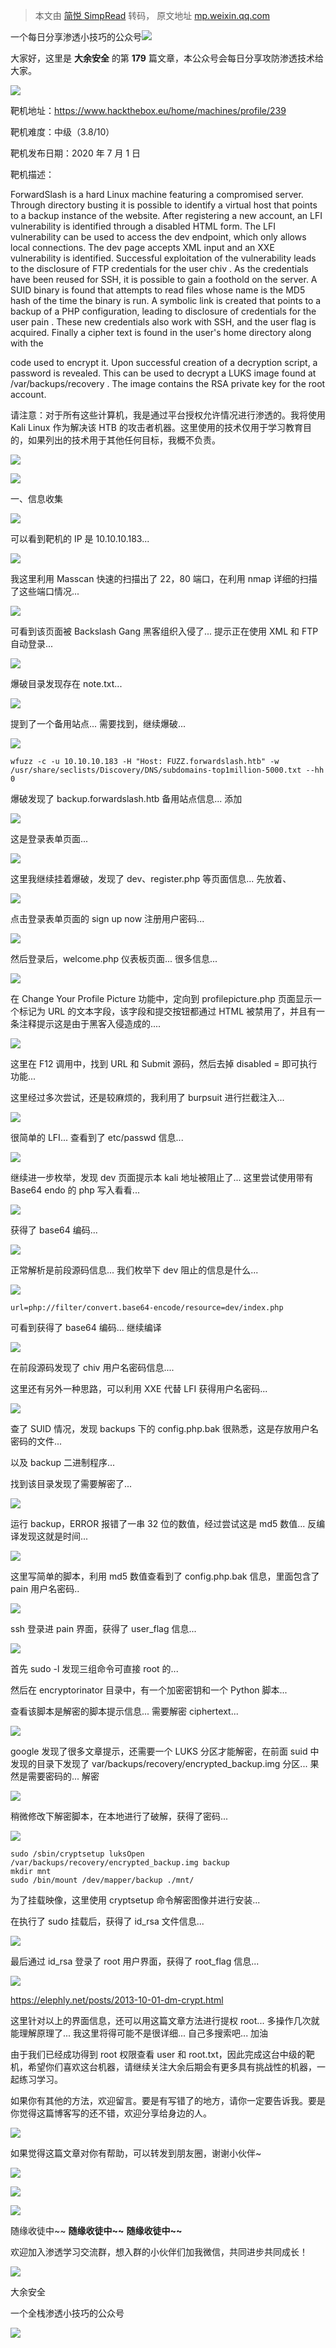> 本文由 [简悦 SimpRead](http://ksria.com/simpread/) 转码， 原文地址 [mp.weixin.qq.com](https://mp.weixin.qq.com/s/Ne0ZXABHY4GtEcNxjXfMOQ)

一个每日分享渗透小技巧的公众号![](https://mmbiz.qpic.cn/mmbiz_png/O7dWXt4o5KPTQKiaXksbZia7PmHLPX2vnCWsznInTj3b9TFYtTDIYG6lDGJZYYSv72NsVWF24Kjlo4MT29tEOQSg/640?wx_fmt=png)

  

  

大家好，这里是 **大余安全** 的第 **179** 篇文章，本公众号会每日分享攻防渗透技术给大家。

![](https://mmbiz.qpic.cn/mmbiz_png/ZREXjsC2nJKx0JHGsC5rFpiaQjsk60OEibhDJ4vLJgUl7n0nCnGoCmtcS6TWpecmKRlG5IwNnyjGHau71NkOwyTw/640?wx_fmt=png)

靶机地址：https://www.hackthebox.eu/home/machines/profile/239

靶机难度：中级（3.8/10）

靶机发布日期：2020 年 7 月 1 日

靶机描述：

ForwardSlash is a hard Linux machine featuring a compromised server. Through directory busting it is possible to identify a virtual host that points to a backup instance of the website. After registering a new account, an LFI vulnerability is identified through a disabled HTML form. The LFI vulnerability can be used to access the dev endpoint, which only allows local connections. The dev page accepts XML input and an XXE vulnerability is identified. Successful exploitation of the vulnerability leads to the disclosure of FTP credentials for the user chiv . As the credentials have been reused for SSH, it is possible to gain a foothold on the server. A SUID binary is found that attempts to read files whose name is the MD5 hash of the time the binary is run. A symbolic link is created that points to a backup of a PHP configuration, leading to disclosure of credentials for the user pain . These new credentials also work with SSH, and the user flag is acquired. Finally a cipher text is found in the user's home directory along with the

code used to encrypt it. Upon successful creation of a decryption script, a password is revealed. This can be used to decrypt a LUKS image found at /var/backups/recovery . The image contains the RSA private key for the root account.

请注意：对于所有这些计算机，我是通过平台授权允许情况进行渗透的。我将使用 Kali Linux 作为解决该 HTB 的攻击者机器。这里使用的技术仅用于学习教育目的，如果列出的技术用于其他任何目标，我概不负责。

![](https://mmbiz.qpic.cn/mmbiz_png/9h3lBeicPhRCbL55vicQK1Qj4FqoebibNv9EhH20XgIRH3RZicuNRbKdZqdDr5c2JMCyJWH8zicp8cJH9gJCp0Zy8Qg/640?wx_fmt=png)

![](https://mmbiz.qpic.cn/mmbiz_png/cr0TTE2QLx3xBmEgU6pOvE8icSG4mNiaNpN7pAPCkEzHe6jKcGMJKUSTPuib5nT7XWwliazst9VfJHD6hSEQ3ibbiauw/640?wx_fmt=png)

一、信息收集

![](https://mmbiz.qpic.cn/mmbiz_png/O7dWXt4o5KMKT0U1dZviaK7LtKulDiaQA8uxLyW6h88iaRv7HsicKkOfb7kX59ZKCJ9KqpISTxsSkqx9y2KLZhGMRA/640?wx_fmt=png)

可以看到靶机的 IP 是 10.10.10.183...

![](https://mmbiz.qpic.cn/mmbiz_png/O7dWXt4o5KMKT0U1dZviaK7LtKulDiaQA8IO0cgCWcfGthKx3sp4fYy3UF3Sl5ibkWLzbo5bQu8vHiawgABlibocZmA/640?wx_fmt=png)

我这里利用 Masscan 快速的扫描出了 22，80 端口，在利用 nmap 详细的扫描了这些端口情况...

![](https://mmbiz.qpic.cn/mmbiz_png/O7dWXt4o5KMKT0U1dZviaK7LtKulDiaQA8iaY8ShQKqo4cXaBCbSJ7IGLyhWLjh5YfPLO8TMWOt8dBoBicX0Dl66uA/640?wx_fmt=png)

可看到该页面被 Backslash Gang 黑客组织入侵了... 提示正在使用 XML 和 FTP 自动登录...

![](https://mmbiz.qpic.cn/mmbiz_png/O7dWXt4o5KMKT0U1dZviaK7LtKulDiaQA81m633xOfZHnsoQWlNVS5rYxBicpiby7T1rpziaMoNbHenfiazw4UIIZ7Yw/640?wx_fmt=png)

爆破目录发现存在 note.txt...

![](https://mmbiz.qpic.cn/mmbiz_png/O7dWXt4o5KMKT0U1dZviaK7LtKulDiaQA88nCq23CvAxs5lEgnNibDSJPYJo96x01DIsEIaiaqFYOYYkgKVyticepyQ/640?wx_fmt=png)

提到了一个备用站点... 需要找到，继续爆破...

![](https://mmbiz.qpic.cn/mmbiz_png/O7dWXt4o5KMKT0U1dZviaK7LtKulDiaQA8QrLaBBrd42ts95Bzpn6TP0BQplzveQjpUiaZKTU5AKOpr2yh8icQkJWQ/640?wx_fmt=png)

```
wfuzz -c -u 10.10.10.183 -H "Host: FUZZ.forwardslash.htb" -w /usr/share/seclists/Discovery/DNS/subdomains-top1million-5000.txt --hh 0
```

爆破发现了 backup.forwardslash.htb 备用站点信息... 添加

![](https://mmbiz.qpic.cn/mmbiz_png/O7dWXt4o5KMKT0U1dZviaK7LtKulDiaQA8b5XuoUicickO3bwwRovD4aRlnOer8Ned8gOYQaOAYLpfvpGF7ibOK1mibQ/640?wx_fmt=png)

这是登录表单页面...

![](https://mmbiz.qpic.cn/mmbiz_png/O7dWXt4o5KMKT0U1dZviaK7LtKulDiaQA8jqR4a52ZdZjNLib9KYVO4JCTqjCvrhk7Dic1qHCOcKS3ZaSBR0u29t2A/640?wx_fmt=png)

这里我继续挂着爆破，发现了 dev、register.php 等页面信息... 先放着、

![](https://mmbiz.qpic.cn/mmbiz_png/O7dWXt4o5KMKT0U1dZviaK7LtKulDiaQA8SmlMjcv3j2wbNATg0Bu8BCnFO1fZtQxiawwFmhvQf2osGz0HENLJibPg/640?wx_fmt=png)

点击登录表单页面的 sign up now 注册用户密码...

![](https://mmbiz.qpic.cn/mmbiz_png/O7dWXt4o5KMKT0U1dZviaK7LtKulDiaQA8vNdoiaibKunjpE8QTNfQ3zib8j9UiaakhQtI45bZtphFp6e3ONHboZANtg/640?wx_fmt=png)

然后登录后，welcome.php 仪表板页面... 很多信息...

![](https://mmbiz.qpic.cn/mmbiz_png/O7dWXt4o5KMKT0U1dZviaK7LtKulDiaQA8PcV1CND6OL3GdNvqnD99KpZ0Tl0laiaZJRhEyY51dPOib1r9Txrf5yicA/640?wx_fmt=png)

在 Change Your Profile Picture 功能中，定向到 profilepicture.php 页面显示一个标记为 URL 的文本字段，该字段和提交按钮都通过 HTML 被禁用了，并且有一条注释提示这是由于黑客入侵造成的....

![](https://mmbiz.qpic.cn/mmbiz_png/O7dWXt4o5KMKT0U1dZviaK7LtKulDiaQA811Qf2icSDQkUuiaaNmLG5ibGy44pFib0xbs26go6txqdmJbvOpUuFb0Dsg/640?wx_fmt=png)

这里在 F12 调用中，找到 URL 和 Submit 源码，然后去掉 disabled = 即可执行功能...

这里经过多次尝试，还是较麻烦的，我利用了 burpsuit 进行拦截注入...

![](https://mmbiz.qpic.cn/mmbiz_png/O7dWXt4o5KMKT0U1dZviaK7LtKulDiaQA8YEM4wVFu19FIkZBEGkZX2MHa0sBfjFvV6vmCIoia6UpNp8dzTgPwK8Q/640?wx_fmt=png)

很简单的 LFI... 查看到了 etc/passwd 信息...

![](https://mmbiz.qpic.cn/mmbiz_png/O7dWXt4o5KMKT0U1dZviaK7LtKulDiaQA8dNNcjKlkia4PXWbJZL3ciaOvdzZcm0clMngnMpUemKAutdsszdBNsveQ/640?wx_fmt=png)

继续进一步枚举，发现 dev 页面提示本 kali 地址被阻止了... 这里尝试使用带有 Base64 endo 的 php 写入看看...

![](https://mmbiz.qpic.cn/mmbiz_png/O7dWXt4o5KMKT0U1dZviaK7LtKulDiaQA8ly69OqtY1kzwkjLZoDlmd7yW6ZGaSaakq2JccPNWlkLYdWA4JC30Aw/640?wx_fmt=png)

获得了 base64 编码...

![](https://mmbiz.qpic.cn/mmbiz_png/O7dWXt4o5KMKT0U1dZviaK7LtKulDiaQA8Zj7PiaJiaXiauqiadKgpQtuKiaXaibW1NBNzAIGBBOaVdhHL5I8EABBW2lcQ/640?wx_fmt=png)

正常解析是前段源码信息... 我们枚举下 dev 阻止的信息是什么...

![](https://mmbiz.qpic.cn/mmbiz_png/O7dWXt4o5KMKT0U1dZviaK7LtKulDiaQA8PjOPgicV0Y89KTOviaodSglomphyQsiaguiaxa4Oqwuic7FIMLhOibhDQSAQ/640?wx_fmt=png)

```
url=php://filter/convert.base64-encode/resource=dev/index.php
```

可看到获得了 base64 编码... 继续编译

![](https://mmbiz.qpic.cn/mmbiz_png/O7dWXt4o5KMKT0U1dZviaK7LtKulDiaQA88aicLvCRtnP8lq40TIcPc97GSicKjEbunkH1OBOHBcxU7GicymqLeu4AA/640?wx_fmt=png)

在前段源码发现了 chiv 用户名密码信息....

这里还有另外一种思路，可以利用 XXE 代替 LFI 获得用户名密码...

![](https://mmbiz.qpic.cn/mmbiz_png/O7dWXt4o5KMKT0U1dZviaK7LtKulDiaQA8tPEUDGIqCKSrDn5Y2sXEX6TEHVpINIJd2Jp4ETCIfKrjvS3cklUDdQ/640?wx_fmt=png)

查了 SUID 情况，发现 backups 下的 config.php.bak 很熟悉，这是存放用户名密码的文件...

以及 backup 二进制程序...

找到该目录发现了需要解密了...

![](https://mmbiz.qpic.cn/mmbiz_png/O7dWXt4o5KMKT0U1dZviaK7LtKulDiaQA8tg3XiaPL9PjvqMZZnVe35lWZWgibpZ8lMOSaKeLN3BMj0s1lJGMhpvNA/640?wx_fmt=png)

运行 backup，ERROR 报错了一串 32 位的数值，经过尝试这是 md5 数值... 反编译发现这就是时间...

![](https://mmbiz.qpic.cn/mmbiz_png/O7dWXt4o5KMKT0U1dZviaK7LtKulDiaQA8xGia3ic6X5GwwlcxRzgnfYBSYEGcPk76MeAibojZ47ibxFshws3g6zQqBg/640?wx_fmt=png)

这里写简单的脚本，利用 md5 数值查看到了 config.php.bak 信息，里面包含了 pain 用户名密码..

![](https://mmbiz.qpic.cn/mmbiz_png/O7dWXt4o5KMKT0U1dZviaK7LtKulDiaQA8kUV6IySeBE4rfDicJN0bZbIkq4uvlibRH6WybwicstzxicytFZjJj2LT2g/640?wx_fmt=png)

ssh 登录进 pain 界面，获得了 user_flag 信息...

![](https://mmbiz.qpic.cn/mmbiz_png/O7dWXt4o5KMKT0U1dZviaK7LtKulDiaQA8YicjMI7ZC6YRKbxsoRd38vl81upEMEdNYlhmhuyQAUIpYlZXvooFQGA/640?wx_fmt=png)

首先 sudo -l 发现三组命令可直接 root 的...

然后在 encryptorinator 目录中，有一个加密密钥和一个 Python 脚本...

查看该脚本是解密的脚本提示信息... 需要解密 ciphertext...

![](https://mmbiz.qpic.cn/mmbiz_png/O7dWXt4o5KMKT0U1dZviaK7LtKulDiaQA8SB6xIvrEoaDmiaCibD8kaOkStecyajQQTicGdjFia23fop2lEoOnH1Yic4g/640?wx_fmt=png)

google 发现了很多文章提示，还需要一个 LUKS 分区才能解密，在前面 suid 中发现的目录下发现了 var/backups/recovery/encrypted_backup.img 分区... 果然是需要密码的... 解密

![](https://mmbiz.qpic.cn/mmbiz_png/O7dWXt4o5KMKT0U1dZviaK7LtKulDiaQA8KPK6hQ4g9h3AeUuic450MQCpRY2TBNHnZaibKcZJHfFRu1OLwSZ27KhQ/640?wx_fmt=png)

稍微修改下解密脚本，在本地进行了破解，获得了密码...

![](https://mmbiz.qpic.cn/mmbiz_png/O7dWXt4o5KMKT0U1dZviaK7LtKulDiaQA87M8TQjFbQJibCZjRfluX2BFGDko5I28Wun76zCXv2cjdhdUPsEMfiaoQ/640?wx_fmt=png)

```
sudo /sbin/cryptsetup luksOpen /var/backups/recovery/encrypted_backup.img backup
mkdir mnt
sudo /bin/mount /dev/mapper/backup ./mnt/
```

为了挂载映像，这里使用 cryptsetup 命令解密图像并进行安装...

在执行了 sudo 挂载后，获得了 id_rsa 文件信息...

![](https://mmbiz.qpic.cn/mmbiz_png/O7dWXt4o5KMKT0U1dZviaK7LtKulDiaQA8G0ThG0VYeI8vHSFu1P9MV1G0xBRdDNTAhSYwzjrOaNYtojdgg29RbQ/640?wx_fmt=png)

最后通过 id_rsa 登录了 root 用户界面，获得了 root_flag 信息...

![](https://mmbiz.qpic.cn/mmbiz_png/ZREXjsC2nJKx0JHGsC5rFpiaQjsk60OEibhDJ4vLJgUl7n0nCnGoCmtcS6TWpecmKRlG5IwNnyjGHau71NkOwyTw/640?wx_fmt=png)

https://elephly.net/posts/2013-10-01-dm-crypt.html

这里针对以上的界面信息，还可以用这篇文章方法进行提权 root... 多操作几次就能理解原理了... 我这里将得可能不是很详细... 自己多搜索吧... 加油

由于我们已经成功得到 root 权限查看 user 和 root.txt，因此完成这台中级的靶机，希望你们喜欢这台机器，请继续关注大余后期会有更多具有挑战性的机器，一起练习学习。

如果你有其他的方法，欢迎留言。要是有写错了的地方，请你一定要告诉我。要是你觉得这篇博客写的还不错，欢迎分享给身边的人。

![](https://mmbiz.qpic.cn/mmbiz_png/9h3lBeicPhRCbL55vicQK1Qj4FqoebibNv9EhH20XgIRH3RZicuNRbKdZqdDr5c2JMCyJWH8zicp8cJH9gJCp0Zy8Qg/640?wx_fmt=png)

如果觉得这篇文章对你有帮助，可以转发到朋友圈，谢谢小伙伴~

![](https://mmbiz.qpic.cn/mmbiz_png/c5xrRn4430AnqkfAJc38Vpnc5XiaADLTjiciciaibYU4EHw3Nuh7YMtuB0hz3sb8Em9iatt5skAsibuuysPLdLY5LtWOw/640?wx_fmt=png)

![](https://mmbiz.qpic.cn/mmbiz_png/p3lIbvldZiabdI5iaCb3icRhtygUuo2sp6Hcdq0ANlpy5W3gL628uq032jsoVnGnl6HdGrgDXjfazFtkp6IInibDdQ/640?wx_fmt=png)

![](https://mmbiz.qpic.cn/mmbiz_png/O7dWXt4o5KPqjaFWwyrrhiciahSpOibxqKvSIFX0iaPcG00CjYIwQDwIDeIicmFMlOVNyhWYVSE8pJK566UK3YOUNWQ/640?wx_fmt=png)

随缘收徒中~~ **随缘收徒中~~** **随缘收徒中~~**

欢迎加入渗透学习交流群，想入群的小伙伴们加我微信，共同进步共同成长！

![](https://mmbiz.qpic.cn/mmbiz_png/ndicuTO22p6ibN1yF91ZicoggaJJZX3vQ77Vhx81O5GRyfuQoBRjpaUyLOErsSo8PwNYlT1XzZ6fbwQuXBRKf4j3Q/640?wx_fmt=png)  

大余安全

一个全栈渗透小技巧的公众号

![](https://mmbiz.qpic.cn/mmbiz_png/O7dWXt4o5KPTQKiaXksbZia7PmHLPX2vnCSsnsc7MHh257oYRic1MOT8qibABNUEnTq9DUL7QBwnS52EheJf4m8iaTQ/640?wx_fmt=png)
